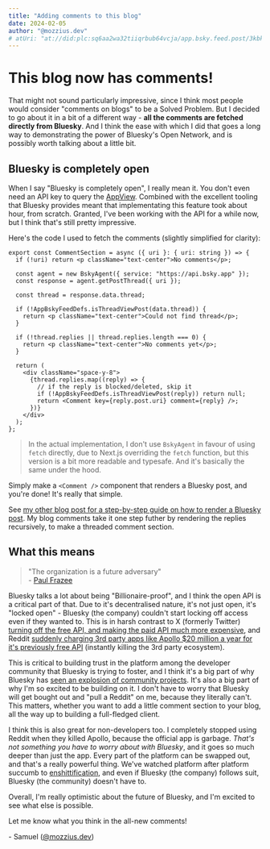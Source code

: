 ```yaml
---
title: "Adding comments to this blog"
date: 2024-02-05
author: "@mozzius.dev"
# atUri: "at://did:plc:sq6aa2wa32tiiqrbub64vcja/app.bsky.feed.post/3kbkmgfbuxi2c"
---
```


# This blog now has comments!

That might not sound particularly impressive, since I think most people would consider "comments on blogs" to be a Solved Problem. But I decided to go about it in a bit of a different way - **all the comments are fetched directly from Bluesky**. And I think the ease with which I did that goes a long way to demonstrating the power of Bluesky's Open Network, and is possibly worth talking about a little bit.

## Bluesky is completely open

When I say "Bluesky is completely open", I really mean it. You don't even need an API key to query the [AppView](https://www.docs.bsky.app/docs/advanced-guides/federation-architecture). Combined with the excellent tooling that Bluesky provides meant that implementating this feature took about hour, from scratch. Granted, I've been working with the API for a while now, but I think that's still pretty impressive.

Here's the code I used to fetch the comments (slightly simplified for clarity):

```tsx
export const CommentSection = async ({ uri }: { uri: string }) => {
  if (!uri) return <p className="text-center">No comments</p>;

  const agent = new BskyAgent({ service: "https://api.bsky.app" });
  const response = agent.getPostThread({ uri });

  const thread = response.data.thread;

  if (!AppBskyFeedDefs.isThreadViewPost(data.thread)) {
    return <p className="text-center">Could not find thread</p>;
  }

  if (!thread.replies || thread.replies.length === 0) {
    return <p className="text-center">No comments yet</p>;
  }

  return (
    <div className="space-y-8">
      {thread.replies.map((reply) => {
        // if the reply is blocked/deleted, skip it
        if (!AppBskyFeedDefs.isThreadViewPost(reply)) return null;
        return <Comment key={reply.post.uri} comment={reply} />;
      })}
    </div>
  );
};
```

> In the actual implementation, I don't use `BskyAgent` in favour of using `fetch` directly, due to Next.js overriding the `fetch` function, but this version is a bit more readable and typesafe. And it's basically the same under the hood.

Simply make a `<Comment />` component that renders a Bluesky post, and you're done! It's really that simple.

See [my other blog post for a step-by-step guide on how to render a Bluesky post](/blog/2023-10-17-getting-started-atproto). My blog comments take it one step futher by rendering the replies recursively, to make a threaded comment section.

## What this means

> "The organization is a future adversary"<br/>
> \- [Paul Frazee](https://news.ycombinator.com/item?id=35012757)

Bluesky talks a lot about being "Billionaire-proof", and I think the open API is a critical part of that. Due to it's decentralised nature, it's not just open, it's "locked open" - Bluesky (the company) couldn't start locking off access even if they wanted to. This is in harsh contrast to X (formerly Twitter) [turning off the free API, and making the paid API much more expensive](https://www.engadget.com/twitter-shut-off-its-free-api-and-its-breaking-a-lot-of-apps-222011637.html), and Reddit [suddenly charging 3rd party apps like Apollo $20 million a year for it's previously free API](https://www.theverge.com/2023/6/8/23754183/apollo-reddit-app-shutting-down-api) (instantly killing the 3rd party ecosystem).

This is critical to building trust in the platform among the developer community that Bluesky is trying to foster, and I think it's a big part of why Bluesky has [seen an explosion of community projects](https://atproto.com/community/projects). It's also a big part of why I'm so excited to be building on it. I don't have to worry that Bluesky will get bought out and "pull a Reddit" on me, because they literally can't. This matters, whether you want to add a little comment section to your blog, all the way up to building a full-fledged client.

I think this is also great for non-developers too. I completely stopped using Reddit when they killed Apollo, because the official app is garbage. *That's not something you have to worry about with Bluesky*, and it goes so much deeper than just the app. Every part of the platform can be swapped out, and that's a really powerful thing. We've watched platform after platform succumb to [enshittification](https://www.wired.com/story/plaintext-twitter-alternatives-enshittification-trap/), and even if Bluesky (the company) follows suit, Bluesky (the community) doesn't have to.

Overall, I'm really optimistic about the future of Bluesky, and I'm excited to see what else is possible.

Let me know what you think in the all-new comments!

\- Samuel ([@mozzius.dev](https://bsky.app/profile/mozzius.dev))
